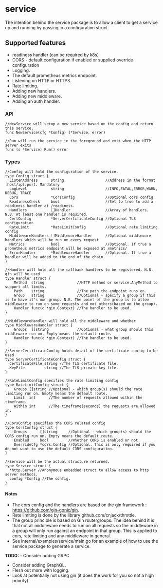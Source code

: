 
# service  
The intention behind the service package is to allow a client to  get a service up and running by passing in a configuration struct.  
    
## Supported features
- readiness handler (can be required by k8s) 
- CORS - default configuration if enabled or supplied override configuration  
- Logging.  
- The default prometheus metrics endpoint.  
- Listening on HTTP or HTTPS.  
- Rate limiting.  
- Adding new handlers.  
- Adding new middleware.  
- Adding an auth handler.  
  
### API
```
//NewService will setup a new service based on the config and return this service.  
func NewService(cfg *Config) (*Service, error)

//Run will run the service in the foreground and exit when the HTTP server exits  
func (s *Service) Run() error
```

### Types
```
//Config will hold the configuration of the service.  
type Config struct {  
  ListenAddress      string                   //Address in the format [host/ip]:port. Mandatory  
  LogLevel           string                   //INFO,FATAL,ERROR,WARN, DEBUG, TRACE  
  Cors               *CorsConfig              //Optional cors config  
  ReadinessCheck     bool                     //Set to true to add a readiness handler at /readiness.  
  Handlers           []Handler                //Array of handlers. N.B. At least one handler is required.  
  CertConfig         *ServerCertificateConfig //Optional TLS configuration  
  RateLimit          *RateLimitConfig         //Optional rate limiting config  
  MiddlewareHandlers []MiddlewareHandler      //Optional middleware handlers which will be run on every request  
  Metrics            bool                     //Optional. If true a prometheus metrics endpoint will be exposed at /metrics/  
  ErrorHandler       *MiddlewareHandler       //Optional. If true a handler will be added to the end of the chain.
}  
  
//Handler will hold all the callback handlers to be registered. N.B. gin will be used.
type Handler struct {
	Method  string               //HTTP method or service.AnyMethod to support all limits.
	Path    string               //The path the endpoint runs on.
	Group   string               //Optional - specify a group if this is to have it's own group. N.B. The point of the group is to allow middleware to run on some requests and not others(based on the group).
	Handler func(c *gin.Context) //The handler to be used.
}
  
//MiddlewareHandler will hold all the middleware and whether
type MiddlewareHandler struct {
	Groups  []string             //Optional - what group should this middleware run on. Empty means the default route.
	Handler func(c *gin.Context) //The handler to be used.
}  
  
//ServerCertificateConfig holds detail of the certificate config to be used  
type ServerCertificateConfig struct {  
  CertificateFile string //The TLS certificate file.  
  KeyFile         string //The TLS private key file.  
}  
  
//RateLimitConfig specifies the rate limiting config
type RateLimitConfig struct {
	Groups []string //Optional - which group(s) should the rate limiting run on. Empty means the default route.
	Limit  int      //The number of requests allowed within the timeframe.
	Within int      //The timeframe(seconds) the requests are allowed in.
}

//CorsConfig specifies the CORS related config
type CorsConfig struct {
	Groups      []string     //Optional - which group(s) should the CORS config run on. Empty means the default route.
	Enabled     bool         //Whether CORS is enabled or not.
	OverrideCfg *cors.Config //Optional. This is only required if you do not want to use the default CORS configuration.
} 
  
//Service will be the actual structure returned.  
type Service struct {  
  *http.Server //Anonymous embedded struct to allow access to http server methods.  
  config *Config //The config.  
}
```

#### Notes
- The cors config and the handlers are based on the gin framework : https://github.com/gin-gonic/gin.  
- Rate limiting is done by the library github.com/cnjack/throttle.
- The group principle is based on Gin routergroups. The idea behind it is that not all middleware needs to run on 
all requests so the middleware in a group will only run against an endpoint in that group. 
This is applied to cors, rate limiting and any middleware in general.  
- See internal/examples/service/main.go for an example of how to use the service package to generate a service.  
    
    
**TODO:** - Consider adding GRPC.    
- Consider adding GraphQL.  
- Flesh out more with logging.  
- Look at potentially not using gin (it does the work for you so not a high priority).